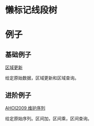 # 懒标记线段树

# 例子

## 基础例子

[区域更新](https://paste.ubuntu.com/p/rzYTwGRnDv/)

给定原始数据，区域更新和区域查询。

## 进阶例子

[AHOI2009 维护序列](https://paste.ubuntu.com/p/3R65sHhVN4/)

给定原始序列。区间加，区间乘，区间查询。
